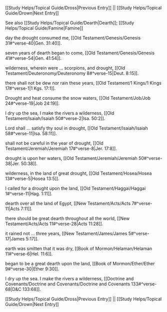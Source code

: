 [[Study Helps/Topical Guide/Dross|Previous Entry]]  ||  [[Study Helps/Topical Guide/Drown|Next Entry]]

 See also [[Study Helps/Topical Guide/Dearth|Dearth]]; [[Study Helps/Topical Guide/Famine|Famine]]

 day the drought consumed me, [[Old Testament/Genesis/Genesis 31#^verse-40|Gen. 31:40]].

 seven years of dearth began to come, [[Old Testament/Genesis/Genesis 41#^verse-54|Gen. 41:54]].

 wilderness, wherein were ... scorpions, and drought, [[Old Testament/Deuteronomy/Deuteronomy 8#^verse-15|Deut. 8:15]].

 there shall not be dew nor rain these years, [[Old Testament/1 Kings/1 Kings 17#^verse-1|1 Kgs. 17:1]].

 Drought and heat consume the snow waters, [[Old Testament/Job/Job 24#^verse-19|Job 24:19]].

 I dry up the sea, I make the rivers a wilderness, [[Old Testament/Isaiah/Isaiah 50#^verse-2|Isa. 50:2]].

 Lord shall ... satisfy thy soul in drought, [[Old Testament/Isaiah/Isaiah 58#^verse-11|Isa. 58:11]].

 shall not be careful in the year of drought, [[Old Testament/Jeremiah/Jeremiah 17#^verse-8|Jer. 17:8]].

 drought is upon her waters, [[Old Testament/Jeremiah/Jeremiah 50#^verse-38|Jer. 50:38]].

 wilderness, in the land of great drought, [[Old Testament/Hosea/Hosea 13#^verse-5|Hosea 13:5]].

 I called for a drought upon the land, [[Old Testament/Haggai/Haggai 1#^verse-11|Hag. 1:11]].

 dearth over all the land of Egypt, [[New Testament/Acts/Acts 7#^verse-11|Acts 7:11]].

 there should be great dearth throughout all the world, [[New Testament/Acts/Acts 11#^verse-28|Acts 11:28]].

 it rained not ... three years, [[New Testament/James/James 5#^verse-17|James 5:17]].

 earth was smitten that it was dry, [[Book of Mormon/Helaman/Helaman 11#^verse-6|Hel. 11:6]].

 began to be a great dearth upon the land, [[Book of Mormon/Ether/Ether 9#^verse-30|Ether 9:30]].

 I dry up the sea. I make the rivers a wilderness, [[Doctrine and Covenants/Doctrine and Covenants/Doctrine and Covenants 133#^verse-68|D&C 133:68]].

[[Study Helps/Topical Guide/Dross|Previous Entry]]  ||  [[Study Helps/Topical Guide/Drown|Next Entry]]